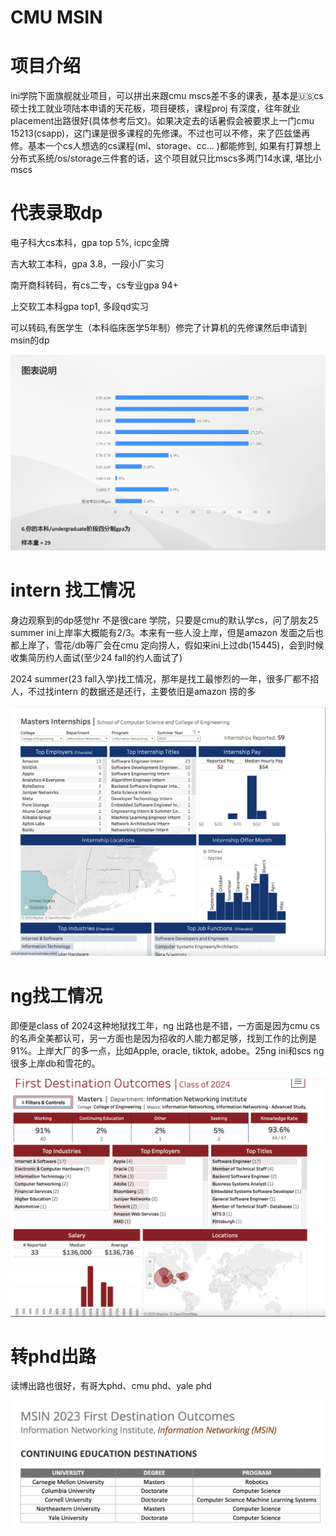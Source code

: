 
# CMU MSIN

# 项目介绍
ini学院下面旗舰就业项目，可以拼出来跟cmu mscs差不多的课表，基本是🇺🇸cs硕士找工就业项陆本申请的天花板，项目硬核，课程proj 有深度，往年就业placement出路很好(具体参考后文)。如果决定去的话暑假会被要求上一门cmu 15213(csapp)，这门课是很多课程的先修课。不过也可以不修，来了匹兹堡再修。基本一个cs人想选的cs课程(ml、storage、cc... )都能修到, 如果有打算想上分布式系统/os/storage三件套的话，这个项目就只比mscs多两门14水课, 堪比小mscs

# 代表录取dp
电子科大cs本科，gpa top 5%, icpc金牌

吉大软工本科，gpa 3.8，一段小厂实习

南开商科转码，有cs二专，cs专业gpa 94+

上交软工本科gpa top1, 多段qd实习

可以转码,有医学生（本科临床医学5年制）修完了计算机的先修课然后申请到msin的dp

![](/img/msingpa.png)



# intern 找工情况

身边观察到的dp感觉hr 不是很care 学院，只要是cmu的默认学cs，问了朋友25 summer ini上岸率大概能有2/3。本来有一些人没上岸，但是amazon 发面之后也都上岸了，雪花/db等厂会在cmu 定向捞人，假如来ini上过db(15445)，会到时候收集简历约人面试(至少24 fall的约人面试了)

2024 summer(23 fall入学)找工情况，那年是找工最惨烈的一年，很多厂都不招人，不过找intern 的数据还是还行，主要依旧是amazon 捞的多

![](/img/msincarrer.png)

# ng找工情况
即便是class of 2024这种地狱找工年，ng 出路也是不错，一方面是因为cmu cs的名声全美都认可，另一方面也是因为招收的人能力都足够，找到工作的比例是91%。上岸大厂的多一点，比如Apple, oracle, tiktok, adobe。25ng ini和scs ng 很多上岸db和雪花的。

![](/img/msinngcarrer.png)

# 转phd出路
读博出路也很好，有哥大phd、cmu phd、yale phd

![](/img/msintophd.png)

